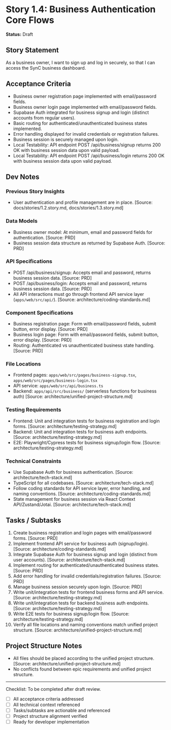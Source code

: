# Story 1.4: Business Authentication Core Flows

**Status:** Draft

## Story Statement
As a business owner,
I want to sign up and log in securely,
so that I can access the SynC business dashboard.

## Acceptance Criteria
- Business owner registration page implemented with email/password fields.
- Business owner login page implemented with email/password fields.
- Supabase Auth integrated for business signup and login (distinct accounts from regular users).
- Basic routing for authenticated/unauthenticated business states implemented.
- Error handling displayed for invalid credentials or registration failures.
- Business session is securely managed upon login.
- Local Testability: API endpoint POST /api/business/signup returns 200 OK with business session data upon valid payload.
- Local Testability: API endpoint POST /api/business/login returns 200 OK with business session data upon valid payload.

## Dev Notes
### Previous Story Insights
- User authentication and profile management are in place. [Source: docs/stories/1.2.story.md, docs/stories/1.3.story.md]

### Data Models
- Business owner model: At minimum, email and password fields for authentication. [Source: PRD]
- Business session data structure as returned by Supabase Auth. [Source: PRD]

### API Specifications
- POST /api/business/signup: Accepts email and password, returns business session data. [Source: PRD]
- POST /api/business/login: Accepts email and password, returns business session data. [Source: PRD]
- All API interactions must go through frontend API service layer (`apps/web/src/api/`). [Source: architecture/coding-standards.md]

### Component Specifications
- Business registration page: Form with email/password fields, submit button, error display. [Source: PRD]
- Business login page: Form with email/password fields, submit button, error display. [Source: PRD]
- Routing: Authenticated vs unauthenticated business state handling. [Source: PRD]

### File Locations
- Frontend pages: `apps/web/src/pages/business-signup.tsx`, `apps/web/src/pages/business-login.tsx`
- API service: `apps/web/src/api/business.ts`
- Backend: `apps/api/src/business/` (serverless functions for business auth)
[Source: architecture/unified-project-structure.md]

### Testing Requirements
- Frontend: Unit and integration tests for business registration and login forms. [Source: architecture/testing-strategy.md]
- Backend: Unit and integration tests for business auth endpoints. [Source: architecture/testing-strategy.md]
- E2E: Playwright/Cypress tests for business signup/login flow. [Source: architecture/testing-strategy.md]

### Technical Constraints
- Use Supabase Auth for business authentication. [Source: architecture/tech-stack.md]
- TypeScript for all codebases. [Source: architecture/tech-stack.md]
- Follow coding standards for API service layer, error handling, and naming conventions. [Source: architecture/coding-standards.md]
- State management for business session via React Context API/Zustand/Jotai. [Source: architecture/tech-stack.md]

## Tasks / Subtasks
1. Create business registration and login pages with email/password forms. [Source: PRD]
2. Implement frontend API service for business auth (signup/login). [Source: architecture/coding-standards.md]
3. Integrate Supabase Auth for business signup and login (distinct from user accounts). [Source: architecture/tech-stack.md]
4. Implement routing for authenticated/unauthenticated business states. [Source: PRD]
5. Add error handling for invalid credentials/registration failures. [Source: PRD]
6. Manage business session securely upon login. [Source: PRD]
7. Write unit/integration tests for frontend business forms and API service. [Source: architecture/testing-strategy.md]
8. Write unit/integration tests for backend business auth endpoints. [Source: architecture/testing-strategy.md]
9. Write E2E tests for business signup/login flow. [Source: architecture/testing-strategy.md]
10. Verify all file locations and naming conventions match unified project structure. [Source: architecture/unified-project-structure.md]

## Project Structure Notes
- All files should be placed according to the unified project structure. [Source: architecture/unified-project-structure.md]
- No conflicts found between epic requirements and unified project structure.

---

Checklist: To be completed after draft review.
- [ ] All acceptance criteria addressed
- [ ] All technical context referenced
- [ ] Tasks/subtasks are actionable and referenced
- [ ] Project structure alignment verified
- [ ] Ready for developer implementation 
